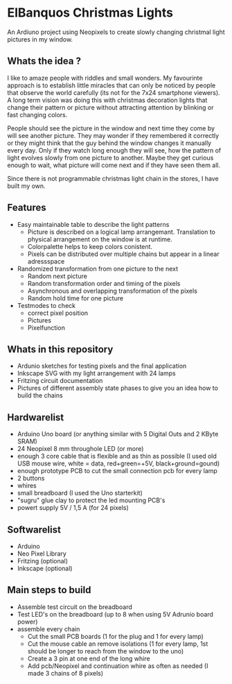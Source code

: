 # ElBanquos Christmas Lights
An Ardiuno project using Neopixels to create slowly changing christmal light pictures in my window.

## Whats the idea ?
I like to amaze people with riddles and small wonders. My favourinte approach is to establish little miracles that can only be noticed by people that observe the world carefully (its not for the 7x24 smartphone viewers). A long term vision was doing this with christmas decoration lights that change their pattern or picture without attracting attention by blinking or fast changing colors.

People should see the picture in the window and next time they come by will see another picture. They may wonder if they remembered it correctly or they might think that the guy behind the window changes it manually every day.  Only if they watch long enough they will see, how the pattern of light evolves slowly from one picture to another. Maybe they get curious enough to wait, what picture will come next and if they have seen them all.

Since there is not programmable christmas light chain in the stores, I have built my own.

## Features
* Easy maintainable table to describe the light patterns
  * Picture is described on a logical lamp arrangemant. Translation to physical arrangement on the window is at runtime.
  * Colorpalette helps to keep colors conistent.
  * Pixels can be distributed over multiple chains but appear in a linear adressspace
* Randomized transformation from one picture to the next
  * Random next picture
  * Random transformation order and timing of the pixels
  * Asynchronous and overlapping transformation of the pixels
  * Random hold time for one picture
* Testmodes to check 
  * correct pixel position
  * Pictures
  * Pixelfunction

## Whats in this repository
* Ardunio sketches for testing pixels and the final application
* Inkscape SVG with my light arrangement with 24 lamps 
* Fritzing circuit documentation
* Pictures of different assembly state phases to give you an idea how to build the chains

## Hardwarelist
* Arduino Uno board (or anything similar with 5 Digital Outs and 2 KByte SRAM)
* 24 Neopixel 8 mm throughole LED (or more)
* enough 3 core cable that is flexible and as thin as possible (I used old USB mouse wire, white = data, red+green=+5V, black+ground=gound)
* enough prototype PCB to cut the small connection pcb for every lamp
* 2 buttons
* whires 
* small breadboard (I used the Uno starterkit)
* "sugru" glue clay to protect the led mounting PCB's
* powert supply 5V / 1,5 A (for 24 pixels)

## Softwarelist
* Arduino 
* Neo Pixel Library
* Fritzing (optional)
* Inkscape (optional)

## Main steps to build
* Assemble test circuit on the breadboard
* Test LED's on the breadboard (up to 8 when using 5V Adrunio board power)
* assemble every chain
  * Cut the small PCB boards (1 for the plug and 1 for every lamp)
  * Cut the mouse cable an remove isolations (1 for every lamp, 1st should be longer to reach from the window to the uno)
  * Create a 3 pin at one end of the long whire
  * Add pcb/Neopixel and continuation whire as often as needed (I made 3 chains of 8 pixels)
